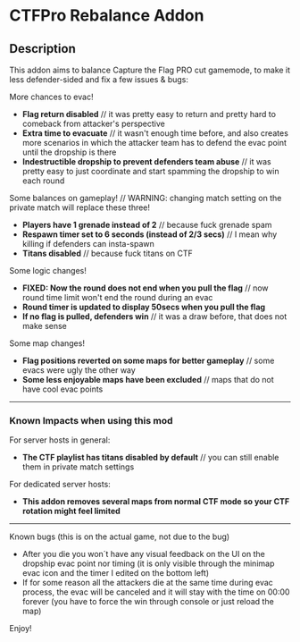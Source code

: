 # CTFPro Rebalance Addon

## Description

This addon aims to balance Capture the Flag PRO cut gamemode, to make it less defender-sided and fix a few issues & bugs:

More chances to evac!
- **Flag return disabled** // it was pretty easy to return and pretty hard to comeback from attacker's perspective
- **Extra time to evacuate** // it wasn't enough time before, and also creates more scenarios in which the attacker team has to defend the evac point until the dropship is there
- **Indestructible dropship to prevent defenders team abuse** // it was pretty easy to just coordinate and start spamming the dropship to win each round

Some balances on gameplay! // WARNING: changing match setting on the private match will replace these three!
- **Players have 1 grenade instead of 2** // because fuck grenade spam
- **Respawn timer set to 6 seconds (instead of 2/3 secs)** // I mean why killing if defenders can insta-spawn
- **Titans disabled** // because fuck titans on CTF

Some logic changes!
- **FIXED: Now the round does not end when you pull the flag** // now round time limit won't end the round during an evac
- **Round timer is updated to display 50secs when you pull the flag**
- **If no flag is pulled, defenders win** // it was a draw before, that does not make sense

Some map changes!
- **Flag positions reverted on some maps for better gameplay** // some evacs were ugly the other way
- **Some less enjoyable maps have been excluded** // maps that do not have cool evac points

---

### Known Impacts when using this mod

For server hosts in general:
- **The CTF playlist has titans disabled by default** // you can still enable them in private match settings

For dedicated server hosts:
- **This addon removes several maps from normal CTF mode so your CTF rotation might feel limited**

---

Known bugs (this is on the actual game, not due to the bug)
- After you die you won´t have any visual feedback on the UI on the dropship evac point nor timing (it is only visible through the minimap evac icon and the timer I edited on the bottom left)
- If for some reason all the attackers die at the same time during evac process, the evac will be canceled and it will stay with the time on 00:00 forever (you have to force the win through console or just reload the map)

Enjoy!